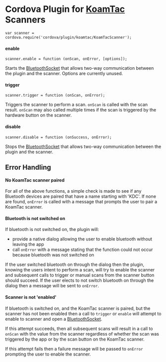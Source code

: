 # Cordova Plugin for [KoamTac](http://www.koamtac.com) Scanners

	var scanner = cordova.require('cordova/plugin/koamtac/KoamTacScanner');

#### enable

	scanner.enable = function (onScan, onError, [options]);

Starts the [BluetoothSocket](http://developer.android.com/reference/android/bluetooth/BluetoothSocket.html)
that allows two-way communication between the plugin and the scanner. Options are currently unused.

#### trigger

	scanner.trigger = function (onScan, onError);

Triggers the scanner to perform a scan. `onScan` is called with the scan result.
`onScan` may also called multiple times if the scan is triggered by the hardware 
button on the scanner.

#### disable

	scanner.disable = function (onSuccess, onError);

Stops the [BluetoothSocket](http://developer.android.com/reference/android/bluetooth/BluetoothSocket.html)
that allows two-way communication between the plugin and the scanner.

## Error Handling

#### No KoamTac scanner paired

For all of the above functions, a simple check is made to see if any Bluetooth devices are paired that have a name starting with 'KDC'.
If none are found, `onError` is called with a message that prompts the user to pair a KoamTac scanner.

#### Bluetooth is not switched on

If bluetooth is not switched on, the plugin will:

- provide a native dialog allowing the user to enable bluetooth without leaving the app
- call `onError` with a message stating that the function could not occur because bluetooth was not switched on

If the user switched bluetooth on through the dialog then the plugin, knowing the users intent to perform a scan, 
will try to enable the scanner and subsequent calls to trigger or manual scans from the scanner button should succeed. 
If the user elects to not switch bluetooth on through the dialog then a message will be sent to `onError`.

#### Scanner is not 'enabled'

If bluetooth is switched on, and the KoamTac scanner is paired, but the scanner has not been enabled then
a call to `trigger` or `enable` will attempt to enable to scanner and open a 
[BluetoothSocket](http://developer.android.com/reference/android/bluetooth/BluetoothSocket.html).

If this attempt succeeds, then all subsequent scans will result in a call to `onScan` with the value from the scanner 
regardless of whether the scan was triggered by the app or by the scan button on the KoamTac scanner.

If this attempt fails then a failure message will be passed to `onError` prompting the user to enable the scanner.
